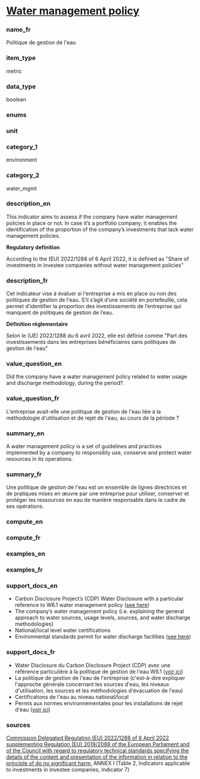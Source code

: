 
# [Water management policy](#water_mgmt_policy_bool)

### name_fr

Politique de gestion de l'eau

### item_type

metric

### data_type

boolean

### enums



### unit



### category_1

environment

### category_2

water_mgmt

### description_en

This indicator aims to assess if the company have water management policies in place or not. In
case it’s a portfolio company, it enables the identification of the proportion of the company’s
investments that lack water management policies.

**Regulatory definition**

According to the (EU) 2022/1288 of 6 April 2022, it is defined as "Share of investments in
investee companies without water management policies"


### description_fr

Cet indicateur vise à évaluer si l'entreprise a mis en place ou non des politiques de gestion
de l'eau. S’il s’agit d’une société en portefeuille, cela permet d’identifier la proportion des
investissements de l’entreprise qui manquent de politiques de gestion de l’eau.

**Définition réglementaire**

Selon le (UE) 2022/1288 du 6 avril 2022, elle est définie comme "Part des investissements dans
les entreprises bénéficiaires sans politiques de gestion de l'eau"

### value_question_en

Did the company have a water management policy related to water usage and discharge methodology,
during the period?.

### value_question_fr

L'entreprise avait-elle une politique de gestion de l'eau liée à la méthodologie d'utilisation et
de rejet de l'eau, au cours de la période ?

### summary_en

A water management policy is a set of guidelines and practices implemented by a company to responsibly use, conserve and protect water resources in its operations. 

### summary_fr

Une politique de gestion de l'eau est un ensemble de lignes directrices et de pratiques mises en œuvre par une entreprise pour utiliser, conserver et protéger les ressources en eau de manière responsable dans le cadre de ses opérations.

### compute_en



### compute_fr



### examples_en


### examples_fr



### support_docs_en

- Carbon Disclosure Project’s (CDP) Water Disclosure with a particular reference to W6.1 water 
management policy ([see here](https://cdn.cdp.net/cdp-production/comfy/cms/files/files/000/008/157/original/SFDR_CDP_Mapping_June2023.pdf))
- The company’s water management policy (i.e. explaining the general approach to water sources,
usage levels, sources, and water discharge methodologies)
- National/local level water certifications 
- Environmental standards permit for water discharge facilities ([see here](https://www.gov.uk/government/publications/application-for-an-environmental-permit-part-b1-standard-facilities-permit))

### support_docs_fr

- Water Disclosure du Carbon Disclosure Project (CDP) avec une référence particulière à la
politique de gestion de l'eau W6.1 ([voir ici](https://cdn.cdp.net/cdp-production/comfy/cms/files/files/000/008/157/original/SFDR_CDP_Mapping_June2023.pdf))
- La politique de gestion de l'eau de l'entreprise (c'est-à-dire expliquer l'approche générale
concernant les sources d'eau, les niveaux d'utilisation, les sources et les méthodologies
d'évacuation de l'eau)
- Certifications de l'eau au niveau national/local
- Permis aux normes environnementales pour les installations de rejet d'eau ([voir ici](https://www.gov.uk/government/publications/application-for-an-environmental-permit-part-b1-standard-facilities-permit))

### sources

[Commission Delegated Regulation (EU) 2022/1288 of 6 April 2022 supplementing Regulation (EU) 2019/2088 of the European Parliament and of the Council with regard to regulatory technical standards specifying the details of the content and presentation of the information in relation to the principle of do no significant harm.](https://eur-lex.europa.eu/eli/reg_del/2022/1288/oj)
ANNEX I (Table 2, Indicators applicable to investments in investee companies, Indicator 7)
            